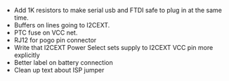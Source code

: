 - Add 1K resistors to make serial usb and FTDI safe to plug in at the same time.
- Buffers on lines going to I2CEXT.
- PTC fuse on VCC net.
- RJ12 for pogo pin connector
- Write that I2CEXT Power Select sets supply to I2CEXT VCC pin more explicitly
- Better label on battery connection
- Clean up text about ISP jumper
